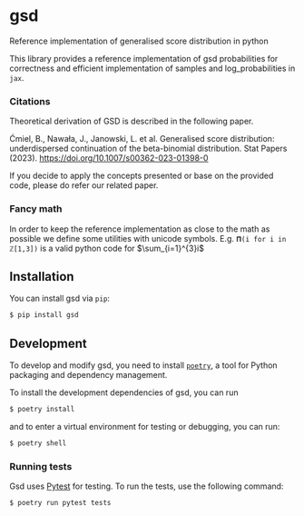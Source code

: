 # gsd
Reference implementation of generalised score distribution in python

This library provides a reference implementation of gsd probabilities for correctness and efficient implementation of samples and log_probabilities in `jax`. 

### Citations

Theoretical derivation of GSD is described in the following paper.

Ćmiel, B., Nawała, J., Janowski, L. et al. Generalised score distribution: underdispersed continuation of the beta-binomial distribution. Stat Papers (2023). https://doi.org/10.1007/s00362-023-01398-0

If you decide to apply the concepts presented or base on the provided code, please do refer our related paper.

### Fancy math

In order to keep the reference implementation as close to the math as possible we define some utilities with unicode symbols.
E.g.  `𝚷(i for i in ℤ[1,3])` is a valid python code for $\sum_{i=1}^{3}i$




## Installation

You can install gsd via `pip`:

```bash
$ pip install gsd
```



## Development

To develop and modify gsd, you need to install
[`poetry`](https://python-poetry.org/), a tool for Python packaging and
dependency management.

To install the development dependencies of gsd, you can run

```bash
$ poetry install
```

and to enter a virtual environment for testing or debugging, you can run:

```bash
$ poetry shell
```

### Running tests

Gsd uses [Pytest](https://pytest.org/) for testing. To run the tests, use the following command:

```
$ poetry run pytest tests
```